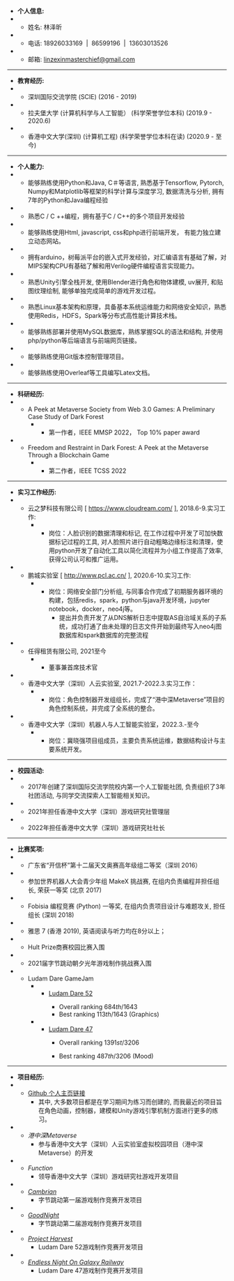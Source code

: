 - **个人信息:**
- - 姓名: 林泽昕
- - 电话: 18926033169  |  86599196  |  13603013526
- - 邮箱: [linzexinmasterchief@gmail.com](mailto:linzexinmasterchief@gmail.com)
- ---
- **教育经历:**
- - 深圳国际交流学院 (SCIE) (2016 - 2019)
- - 拉夫堡大学 (计算机科学与人工智能） (科学荣誉学位本科) (2019.9 - 2020.6)
- - 香港中文大学(深圳) (计算机工程) (科学荣誉学位本科在读) (2020.9 - 至今)
- ---
- **个人能力:**
- - 能够熟练使用Python和Java, C＃等语言, 熟悉基于Tensorflow, Pytorch, Numpy和Matplotlib等框架的科学计算与深度学习, 数据清洗与分析, 拥有7年的Python和Java编程经验
- - 熟悉C / C ++编程，拥有基于C / C++的多个项目开发经验
- - 能够熟练使用Html, javascript, css和php进行前端开发， 有能力独立建立动态网站。
- - 拥有arduino，树莓派平台的嵌入式开发经验，对汇编语言有基础了解，对MIPS架构CPU有基础了解和用Verilog硬件编程语言实现能力。
- - 熟悉Unity引擎全栈开发, 使用Blender进行角色和物体建模, uv展开, 和贴图纹理绘制, 能够单独完成简单的游戏开发过程。
- - 熟悉Linux基本架构和原理，具备基本系统运维能力和网络安全知识，熟悉使用Redis，HDFS，Spark等分布式高性能计算技术栈。
- - 能够熟练部署并使用MySQL数据库，熟练掌握SQL的语法和结构, 并使用php/python等后端语言与前端网页链接。
- - 能够熟练使用Git版本控制管理项目。
- - 能够熟练使用Overleaf等工具编写Latex文档。
- ---
- **科研经历:**
- - A Peek at Metaverse Society from Web 3.0 Games: A Preliminary Case Study of Dark Forest
	- - 第一作者，IEEE MMSP 2022， Top 10% paper award
- - Freedom and Restraint in Dark Forest: A Peek at the Metaverse Through a Blockchain Game
	- - 第二作者，IEEE TCSS 2022
- ---
- **实习工作经历:**
- - 云之梦科技有限公司 [ https://www.cloudream.com/ ], 2018.6-9.实习工作:
	- - 岗位：人脸识别的数据清理和标记, 在工作过程中开发了可加快数据标记过程的工具, 对人脸照片进行自动粗略边缘标注和清理，使用python开发了自动化工具以简化流程并为小组工作提高了效率, 获得公司认可和推广运用。
- - 鹏城实验室 [ http://www.pcl.ac.cn/ ], 2020.6-10.实习工作:
	- - 岗位：网络安全部门分析组, 与同事合作完成了初期服务器环境的构建，包括redis，spark，python与java开发环境，jupyter notebook，docker，neo4j等。
		- 提出并负责开发了从DNS解析日志中提取AS自治域关系的子系统，成功打通了由未处理的日志文件开始到最终写入neo4j图数据库和spark数据库的完整流程
- - 任得租赁有限公司, 2021至今
	- - 董事兼首席技术官
- - 香港中文大学（深圳）人云实验室, 2021.7-2022.3.实习工作：
	- - 岗位：角色控制器开发组组长，完成了“港中深Metaverse”项目的角色控制系统，并完成了全系统的整合。
- - 香港中文大学（深圳）机器人与人工智能实验室，2022.3.-至今
	- - 岗位：冀晓强项目组成员，主要负责系统运维，数据结构设计与主要系统开发。
- ---
- **校园活动:**
- - 2017年创建了深圳国际交流学院校内第一个人工智能社团, 负责组织了3年社团活动, 与同学交流探索人工智能相关知识。
- - 2021年担任香港中文大学（深圳）游戏研究社管理层
- - 2022年担任香港中文大学（深圳）游戏研究社社长
- ---
- **比赛奖项:**
- - 广东省“开信杯”第十二届天文奥赛高年级组二等奖（深圳 2016）
- - 参加世界机器人大会青少年组 MakeX 挑战赛, 在组内负责编程并担任组长, 荣获一等奖 (北京 2017)
- - Fobisia 编程竞赛 (Python) 一等奖, 在组内负责项目设计与难题攻关, 担任组长 (深圳 2018)
- - 雅思 7 (香港 2019), 英语阅读与听力均在8分以上；
- - Hult Prize商赛校园比赛入围
- - 2021届字节跳动朝夕光年游戏制作挑战赛入围
- - Ludam Dare GameJam
	- - [Ludam Dare 52](https://ldjam.com/events/ludum-dare/52/projekt-harvest)<p>
		- Overall ranking $684th/1643$
		- Best ranking $113th/1643$ (Graphics)
	- - [Ludam Dare 47](https://ldjam.com/events/ludum-dare/47/endless-night-on-galaxy-railway)<p>
		- Overall ranking $1391st/3206$<p>
		- Best ranking $487th/3206$ (Mood)
- ---
- **项目经历:**
- - [Github 个人主页链接](https://github.com/linzexinmasterchief)
	- 其中, 大多数项目都是在学习期间为练习而创建的, 而我最近的项目旨在角色动画，控制器，建模和Unity游戏引擎机制方面进行更多的练习。
- - *港中深Metaverse*
	- 参与香港中文大学（深圳）人云实验室虚拟校园项目（港中深Metaverse）的开发
- - *Function*
	- 领导香港中文大学（深圳）游戏研究社游戏开发项目
- - [*Cambrian*](https://github.com/webDrag0n/Bytedance-Cambrian)
	- 字节跳动第一届游戏制作竞赛开发项目
- - [*GoodNight*](https://github.com/webDrag0n/GoodNight)
	- 字节跳动第二届游戏制作竞赛开发项目
- - [*Project Harvest*](https://ldjam.com/events/ludum-dare/52/projekt-harvest)
	- Ludam Dare 52游戏制作竞赛开发项目
- - [*Endless Night On Galaxy Railway*](https://ldjam.com/events/ludum-dare/47/endless-night-on-galaxy-railway)
	- Ludam Dare 47游戏制作竞赛开发项目